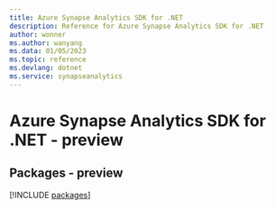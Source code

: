 ```yaml
---
title: Azure Synapse Analytics SDK for .NET
description: Reference for Azure Synapse Analytics SDK for .NET
author: wonner
ms.author: wanyang
ms.data: 01/05/2023
ms.topic: reference
ms.devlang: dotnet
ms.service: synapseanalytics
---
```

# Azure Synapse Analytics SDK for .NET - preview
## Packages - preview
[!INCLUDE [packages](synapse-analytics-index.md)]